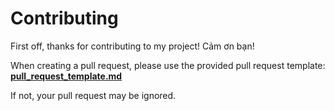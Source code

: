# Contributing

First off, thanks for contributing to my project! Cảm ơn bạn!

When creating a pull request, please use the provided pull request template: **[pull_request_template.md](.github/pull_request_template.md)**

If not, your pull request may be ignored.